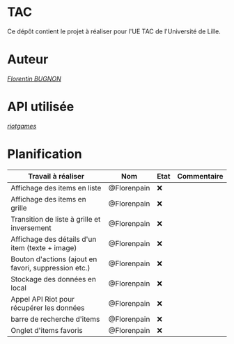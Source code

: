 # TAC

Ce dépôt contient le projet à réaliser pour l'UE TAC de l'Université de Lille.

# Auteur 

*[Florentin BUGNON](https://github.com/Florenpain)*

# API utilisée 

*[riotgames](https://developer.riotgames.com/)*

# Planification 

| Travail à réaliser                                   | Nom         | Etat | Commentaire  |
|------------------------------------------------------|-------------|------|--------------|
| Affichage des items en liste                         | @Florenpain | :x:  |  |
| Affichage des items en grille                        | @Florenpain | :x:  |  |
| Transition de liste à grille et inversement          | @Florenpain | :x:  |  |
| Affichage des détails d'un item (texte + image)      | @Florenpain | :x:  |  |
| Bouton d'actions (ajout en favori, suppression etc.) | @Florenpain | :x:  |  |
| Stockage des données en local                        | @Florenpain | :x:  |  |
| Appel API Riot pour récupérer les données            | @Florenpain | :x:  |  |
| barre de recherche d'items                           | @Florenpain | :x:  |  |
| Onglet d'items favoris                               | @Florenpain | :x:  |  |


